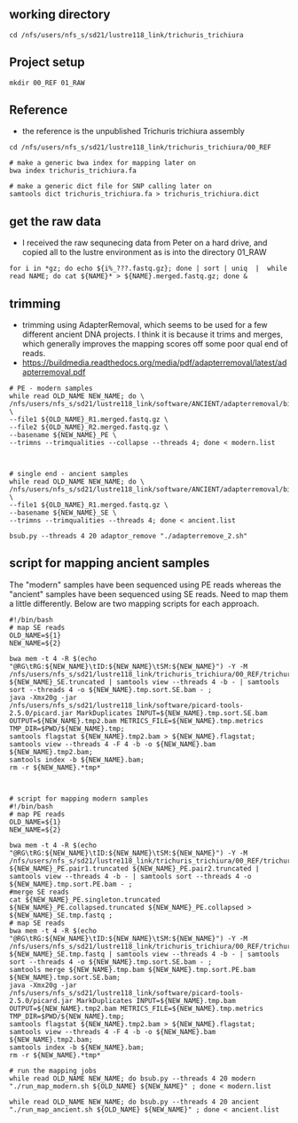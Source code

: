 ## working directory
```shell
cd /nfs/users/nfs_s/sd21/lustre118_link/trichuris_trichiura
```


## Project setup
```shell
mkdir 00_REF 01_RAW
```


## Reference
- the reference is the unpublished Trichuris trichiura assembly

```shell
cd /nfs/users/nfs_s/sd21/lustre118_link/trichuris_trichiura/00_REF

# make a generic bwa index for mapping later on
bwa index trichuris_trichiura.fa

# make a generic dict file for SNP calling later on
samtools dict trichuris_trichiura.fa > trichuris_trichiura.dict
```


## get the raw data
- I received the raw sequnecing data from Peter on a hard drive, and copied all to the lustre environment as is into the directory 01_RAW

```shell
for i in *gz; do echo ${i%_???.fastq.gz}; done | sort | uniq  |  while read NAME; do cat ${NAME}* > ${NAME}.merged.fastq.gz; done &
```

## trimming
- trimming using AdapterRemoval, which seems to be used for a few different ancient DNA projects. I think it is because it trims and merges, which generally improves the mapping scores off some poor qual end of reads.
- https://buildmedia.readthedocs.org/media/pdf/adapterremoval/latest/adapterremoval.pdf



```shell
# PE - modern samples
while read OLD_NAME NEW_NAME; do \
/nfs/users/nfs_s/sd21/lustre118_link/software/ANCIENT/adapterremoval/bin/AdapterRemoval \
--file1 ${OLD_NAME}_R1.merged.fastq.gz \
--file2 ${OLD_NAME}_R2.merged.fastq.gz \
--basename ${NEW_NAME}_PE \
--trimns --trimqualities --collapse --threads 4; done < modern.list



# single end - ancient samples
while read OLD_NAME NEW_NAME; do \
/nfs/users/nfs_s/sd21/lustre118_link/software/ANCIENT/adapterremoval/bin/AdapterRemoval \
--file1 ${OLD_NAME}_R1.merged.fastq.gz \
--basename ${NEW_NAME}_SE \
--trimns --trimqualities --threads 4; done < ancient.list
```
```shell
bsub.py --threads 4 20 adaptor_remove "./adapterremove_2.sh"
```




## script for mapping ancient samples
The "modern" samples have been sequenced using PE reads whereas the "ancient" samples have been sequenced using SE reads. Need to map them a little differently. Below are two mapping scripts for each approach.

```shell
#!/bin/bash
# map SE reads
OLD_NAME=${1}
NEW_NAME=${2}

bwa mem -t 4 -R $(echo "@RG\tRG:${NEW_NAME}\tID:${NEW_NAME}\tSM:${NEW_NAME}") -Y -M /nfs/users/nfs_s/sd21/lustre118_link/trichuris_trichiura/00_REF/trichuris_trichiura.fa ${NEW_NAME}_SE.truncated | samtools view --threads 4 -b - | samtools sort --threads 4 -o ${NEW_NAME}.tmp.sort.SE.bam - ;
java -Xmx20g -jar /nfs/users/nfs_s/sd21/lustre118_link/software/picard-tools-2.5.0/picard.jar MarkDuplicates INPUT=${NEW_NAME}.tmp.sort.SE.bam OUTPUT=${NEW_NAME}.tmp2.bam METRICS_FILE=${NEW_NAME}.tmp.metrics TMP_DIR=$PWD/${NEW_NAME}.tmp;
samtools flagstat ${NEW_NAME}.tmp2.bam > ${NEW_NAME}.flagstat;
samtools view --threads 4 -F 4 -b -o ${NEW_NAME}.bam ${NEW_NAME}.tmp2.bam;
samtools index -b ${NEW_NAME}.bam;
rm -r ${NEW_NAME}.*tmp*



# script for mapping modern samples
#!/bin/bash
# map PE reads
OLD_NAME=${1}
NEW_NAME=${2}

bwa mem -t 4 -R $(echo "@RG\tRG:${NEW_NAME}\tID:${NEW_NAME}\tSM:${NEW_NAME}") -Y -M /nfs/users/nfs_s/sd21/lustre118_link/trichuris_trichiura/00_REF/trichuris_trichiura.fa ${NEW_NAME}_PE.pair1.truncated ${NEW_NAME}_PE.pair2.truncated | samtools view --threads 4 -b - | samtools sort --threads 4 -o ${NEW_NAME}.tmp.sort.PE.bam - ;
#merge SE reads
cat ${NEW_NAME}_PE.singleton.truncated ${NEW_NAME}_PE.collapsed.truncated ${NEW_NAME}_PE.collapsed > ${NEW_NAME}_SE.tmp.fastq ;
# map SE reads
bwa mem -t 4 -R $(echo "@RG\tRG:${NEW_NAME}\tID:${NEW_NAME}\tSM:${NEW_NAME}") -Y -M /nfs/users/nfs_s/sd21/lustre118_link/trichuris_trichiura/00_REF/trichuris_trichiura.fa ${NEW_NAME}_SE.tmp.fastq | samtools view --threads 4 -b - | samtools sort --threads 4 -o ${NEW_NAME}.tmp.sort.SE.bam - ;
samtools merge ${NEW_NAME}.tmp.bam ${NEW_NAME}.tmp.sort.PE.bam ${NEW_NAME}.tmp.sort.SE.bam;
java -Xmx20g -jar /nfs/users/nfs_s/sd21/lustre118_link/software/picard-tools-2.5.0/picard.jar MarkDuplicates INPUT=${NEW_NAME}.tmp.bam OUTPUT=${NEW_NAME}.tmp2.bam METRICS_FILE=${NEW_NAME}.tmp.metrics TMP_DIR=$PWD/${NEW_NAME}.tmp;
samtools flagstat ${NEW_NAME}.tmp2.bam > ${NEW_NAME}.flagstat;
samtools view --threads 4 -F 4 -b -o ${NEW_NAME}.bam ${NEW_NAME}.tmp2.bam;
samtools index -b ${NEW_NAME}.bam;
rm -r ${NEW_NAME}.*tmp*
```


```shell
# run the mapping jobs
while read OLD_NAME NEW_NAME; do bsub.py --threads 4 20 modern "./run_map_modern.sh ${OLD_NAME} ${NEW_NAME}" ; done < modern.list

while read OLD_NAME NEW_NAME; do bsub.py --threads 4 20 ancient "./run_map_ancient.sh ${OLD_NAME} ${NEW_NAME}" ; done < ancient.list
```
